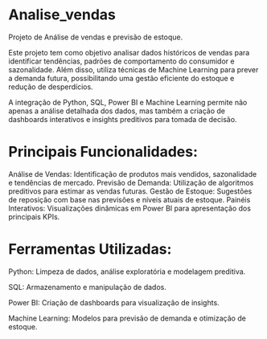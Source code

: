 # Analise_vendas
Projeto de Análise de vendas e previsão de estoque.

Este projeto tem como objetivo analisar dados históricos de vendas para identificar tendências, padrões de comportamento do consumidor e sazonalidade. Além disso, utiliza técnicas de Machine Learning para prever a demanda futura, possibilitando uma gestão eficiente do estoque e redução de desperdícios.

A integração de Python, SQL, Power BI e Machine Learning permite não apenas a análise detalhada dos dados, mas também a criação de dashboards interativos e insights preditivos para tomada de decisão.

# Principais Funcionalidades:
Análise de Vendas: Identificação de produtos mais vendidos, sazonalidade e tendências de mercado.
Previsão de Demanda: Utilização de algoritmos preditivos para estimar as vendas futuras.
Gestão de Estoque: Sugestões de reposição com base nas previsões e níveis atuais de estoque.
Painéis Interativos: Visualizações dinâmicas em Power BI para apresentação dos principais KPIs.

# Ferramentas Utilizadas:
Python: Limpeza de dados, análise exploratória e modelagem preditiva.

SQL: Armazenamento e manipulação de dados.

Power BI: Criação de dashboards para visualização de insights.

Machine Learning: Modelos para previsão de demanda e otimização de estoque.

